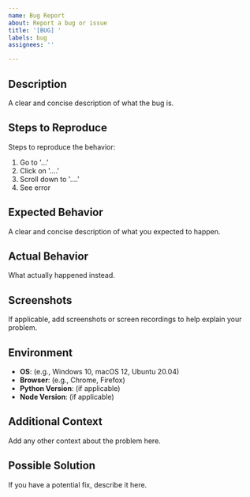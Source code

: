 ```yaml
---
name: Bug Report
about: Report a bug or issue
title: '[BUG] '
labels: bug
assignees: ''

---
```


## Description

A clear and concise description of what the bug is.

## Steps to Reproduce

Steps to reproduce the behavior:
1. Go to '...'
2. Click on '....'
3. Scroll down to '....'
4. See error

## Expected Behavior

A clear and concise description of what you expected to happen.

## Actual Behavior

What actually happened instead.

## Screenshots

If applicable, add screenshots or screen recordings to help explain your problem.

## Environment

- **OS**: (e.g., Windows 10, macOS 12, Ubuntu 20.04)
- **Browser**: (e.g., Chrome, Firefox)
- **Python Version**: (if applicable)
- **Node Version**: (if applicable)

## Additional Context

Add any other context about the problem here.

## Possible Solution

If you have a potential fix, describe it here.
